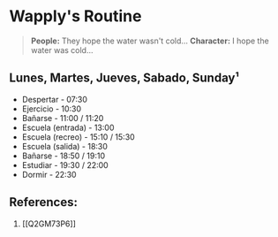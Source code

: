 # Wapply's Routine

> **People:** They hope the water wasn't cold... 
> **Character:** I hope the water was cold...
## Lunes, Martes, Jueves, Sabado, Sunday¹

- Despertar - 07:30
- Ejercicio - 10:30
- Bañarse - 11:00 / 11:20
- Escuela (entrada) - 13:00
- Escuela (recreo) - 15:10 / 15:30
- Escuela (salida) - 18:30
- Bañarse - 18:50 / 19:10
- Estudiar - 19:30 / 22:00
- Dormir - 22:30
## References:
1. [[Q2GM73P6]]